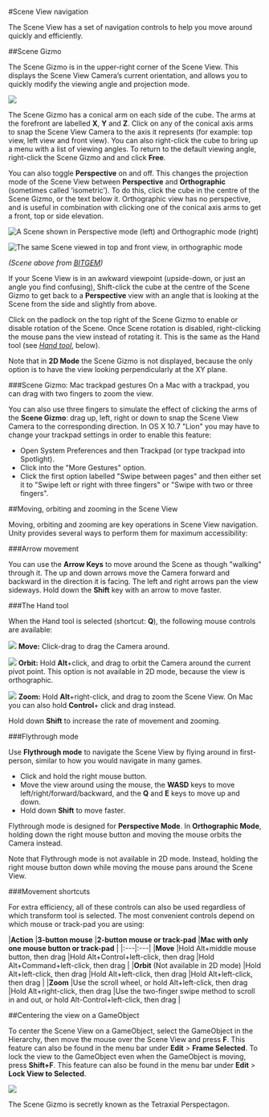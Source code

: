 #Scene View navigation

The Scene View has a set of navigation controls to help you move around quickly and efficiently.

##Scene Gizmo

The Scene Gizmo is in the upper-right corner of the Scene View. This displays the Scene View Camera’s current orientation, and allows you to quickly modify the viewing angle and projection mode.

![](../uploads/Main/Editor-SceneGizmo.png)

The Scene Gizmo has a conical arm on each side of the cube. The arms at the forefront are labelled __X__, __Y__ and __Z__. Click on any of the conical axis arms to snap the Scene View Camera to the axis it represents (for example: top view, left view and front view). You can also right-click the cube to bring up a menu with a list of viewing angles. To return to the default viewing angle, right-click the Scene Gizmo and and click __Free__.

You can also toggle __Perspective__ on and off. This changes the projection mode of the Scene View between __Perspective__ and __Orthographic__ (sometimes called ‘isometric’). To do this, click the cube in the centre of the Scene Gizmo, or the text below it. Orthographic view has no perspective, and is useful in combination with clicking one of the conical axis arms to get a front, top or side elevation.

![A Scene shown in Perspective mode (left) and Orthographic mode (right) ](../uploads/Main/CameraPerspectiveAndOrtho.jpg)

![The same Scene viewed in top and front view, in orthographic mode](../uploads/Main/SceneViewOrthoTopAndSide.jpg)

*(Scene above from [BITGEM](https://www.assetstore.unity3d.com/en/#!/publisher/1299))*

If your Scene View is in an awkward viewpoint (upside-down, or just an angle you find confusing), Shift-click the cube at the centre of the Scene Gizmo to get back to a __Perspective__ view with an angle that is looking at the Scene from the side and slightly from above.

Click on the padlock on the top right of the Scene Gizmo to enable or disable rotation of the Scene. Once Scene rotation is disabled, right-clicking the mouse pans the view instead of rotating it. This is the same as the Hand tool (see [_Hand tool_](#handtool), below).

Note that in __2D Mode__ the Scene Gizmo is not displayed, because the only option is to have the view looking perpendicularly at the XY plane.

###Scene Gizmo: Mac trackpad gestures
On a Mac with a trackpad, you can drag with two fingers to zoom the view.

You can also use three fingers to simulate the effect of clicking the arms of the __Scene Gizmo__: drag up, left, right or down to snap the Scene View Camera to the corresponding direction. In OS X 10.7 "Lion" you may have to change your trackpad settings in order to enable this feature:

* Open System Preferences and then Trackpad (or type trackpad into Spotlight).
* Click into the "More Gestures" option.
* Click the first option labelled "Swipe between pages" and then either set it to "Swipe left or right with three fingers" or "Swipe with two or three fingers".

##Moving, orbiting and zooming in the Scene View

Moving, orbiting and zooming are key operations in Scene View navigation. Unity provides several ways to perform them for maximum accessibility:

###Arrow movement

You can use the __Arrow Keys__ to move around the Scene as though "walking" through it. The up and down arrows move the Camera forward and backward in the direction it is facing. The left and right arrows pan the view sideways. Hold down the __Shift__ key with an arrow to move faster.

<a name="handtool"></a>
###The Hand tool

When the Hand tool is selected (shortcut: __Q__), the following mouse controls are available:

![](../uploads/Main/UI-ViewTool.png) __Move:__ Click-drag to drag the Camera around. 

![](../uploads/Main/Editor-EyeTool.png) __Orbit:__ Hold __Alt__+click, and drag to orbit the Camera around the current pivot point. This option is not available in 2D mode, because the view is orthographic.

![](../uploads/Main/Editor-ZoomTool.png) __Zoom:__ Hold __Alt__+right-click, and drag to zoom the Scene View. On Mac you can also hold __Control__+ click and drag instead.

Hold down __Shift__ to increase the rate of movement and zooming.

###Flythrough mode

Use __Flythrough mode__ to navigate the Scene View by flying around in first-person, similar to how you would navigate in many games.

* Click and hold the right mouse button.
* Move the view around using the mouse, the __WASD__ keys to move left/right/forward/backward, and the __Q__ and __E__ keys to move up and down.
* Hold down __Shift__ to move faster.

Flythrough mode is designed for __Perspective Mode__. In __Orthographic Mode__, holding down the right mouse button and moving the mouse orbits the Camera instead.

Note that Flythrough mode is not available in 2D mode. Instead, holding the right mouse button down while moving the mouse pans around the Scene View.

###Movement shortcuts

For extra efficiency, all of these controls can also be used regardless of which transform tool is selected.
The most convenient controls depend on which mouse or track-pad you are using:

|__Action__ |__3-button mouse__  |__2-button mouse or track-pad__ |__Mac with only one mouse button or track-pad__ |
|:---|:---|
|__Move__ |Hold Alt+middle mouse button, then drag |Hold Alt+Control+left-click, then drag |Hold Alt+Command+left-click, then drag |
|__Orbit__ (Not available in 2D mode) |Hold Alt+left-click, then drag |Hold Alt+left-click, then drag |Hold Alt+left-click, then drag |
|__Zoom__ |Use the scroll wheel, or hold Alt+left-click, then drag |Hold Alt+right-click, then drag |Use the two-finger swipe method to scroll in and out, or hold Alt-Control+left-click, then drag |

##Centering the view on a GameObject

To center the Scene View on a GameObject, select the GameObject in the Hierarchy, then move the mouse over the Scene View and press __F__. This feature can also be found in the menu bar under __Edit__ > __Frame Selected__. To lock the view to the GameObject even when the GameObject is moving, press __Shift+F__. This feature can also be found in the menu bar under __Edit__ > __Lock View to Selected__.

![](../uploads/Main/FrameSelection.png)

<span class="search-words">The Scene Gizmo is secretly known as the Tetraxial Perspectagon.</span>
